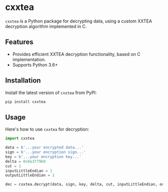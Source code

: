 # cxxtea

`cxxtea` is a Python package for decrypting data, using a custom XXTEA decryption algorithm implemented in C.

## Features

- Provides efficient XXTEA decryption functionality, based on C implementation.
- Supports Python 3.6+

## Installation

Install the latest version of `cxxtea` from PyPI:

```bash
pip install cxxtea
```

## Usage
Here's how to use `cxxtea` for decryption:

```python
import cxxtea

data = b'...your encrypted data...'
sign = b'...your encryption sign...'
key = b'...your encryption key...'
delta = 0x9e3779b9
cut = 1
inputLittleEndian = 1
outputLittleEndian = 1

dec = cxxtea.decrypt(data, sign, key, delta, cut, inputLittleEndian, outputLittleEndian)
